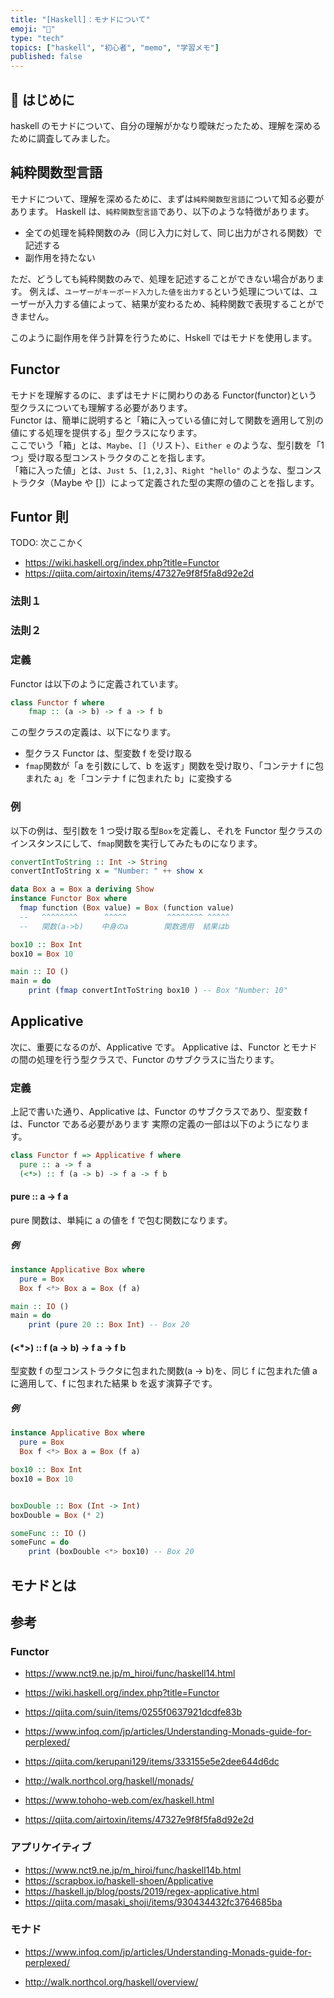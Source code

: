 ```yaml
---
title: "[Haskell]：モナドについて"
emoji: "📓"
type: "tech"
topics: ["haskell", "初心者", "memo", "学習メモ"]
published: false
---
```


## 📖 はじめに

haskell のモナドについて、自分の理解がかなり曖昧だったため、理解を深めるために調査してみました。

## 純粋関数型言語

モナドについて、理解を深めるために、まずは`純粋関数型言語`について知る必要があります。
Haskell は、`純粋関数型言語`であり、以下のような特徴があります。

- 全ての処理を純粋関数のみ（同じ入力に対して、同じ出力がされる関数）で記述する
- 副作用を持たない

ただ、どうしても純粋関数のみで、処理を記述することができない場合があります。
例えば、`ユーザーがキーボード入力した値を出力する`という処理については、ユーザーが入力する値によって、結果が変わるため、純粋関数で表現することができません。

このように副作用を伴う計算を行うために、Hskell ではモナドを使用します。

## Functor

モナドを理解するのに、まずはモナドに関わりのある Functor(functor)という型クラスについても理解する必要があります。  
Functor は、簡単に説明すると「箱に入っている値に対して関数を適用して別の値にする処理を提供する」型クラスになります。  
ここでいう「箱」とは、`Maybe`、`[]`（リスト）、`Either e` のような、型引数を「1 つ」受け取る型コンストラクタのことを指します。  
「箱に入った値」とは、`Just 5`、`[1,2,3]`、`Right "hello"` のような、型コンストラクタ（Maybe や []）によって定義された型の実際の値のことを指します。

## Funtor 則

TODO: 次ここかく

- https://wiki.haskell.org/index.php?title=Functor
- https://qiita.com/airtoxin/items/47327e9f8f5fa8d92e2d

### 法則１

### 法則２

### 定義

Functor は以下のように定義されています。

```haskell
class Functor f where
    fmap :: (a -> b) -> f a -> f b
```

この型クラスの定義は、以下になります。

- 型クラス Functor は、型変数 f を受け取る
- `fmap`関数が「a を引数にして、b を返す」関数を受け取り、「コンテナ f に包まれた a」を「コンテナ f に包まれた b」に変換する

### 例

以下の例は、型引数を 1 つ受け取る型`Box`を定義し、それを Functor 型クラスのインスタンスにして、`fmap`関数を実行してみたものになります。

```haskell
convertIntToString :: Int -> String
convertIntToString x = "Number: " ++ show x

data Box a = Box a deriving Show
instance Functor Box where
  fmap function (Box value) = Box (function value)
  --   ^^^^^^^^      ^^^^^         ^^^^^^^^ ^^^^^
  --   関数(a->b)    中身のa        関数適用  結果はb

box10 :: Box Int
box10 = Box 10

main :: IO ()
main = do
    print (fmap convertIntToString box10 ) -- Box "Number: 10"

```

## Applicative

次に、重要になるのが、Applicative です。
Applicative は、Functor とモナドの間の処理を行う型クラスで、Functor のサブクラスに当たります。

### 定義

上記で書いた通り、Applicative は、Functor のサブクラスであり、型変数 f は、Functor である必要があります
実際の定義の一部は以下のようになります。

```haskell
class Functor f => Applicative f where
  pure :: a -> f a
  (<*>) :: f (a -> b) -> f a -> f b
```

#### pure :: a -> f a

pure 関数は、単純に a の値を f で包む関数になります。

##### 例

```haskell
instance Applicative Box where
  pure = Box
  Box f <*> Box a = Box (f a)

main :: IO ()
main = do
    print (pure 20 :: Box Int) -- Box 20
```

#### (<\*>) :: f (a -> b) -> f a -> f b

型変数 f の型コンストラクタに包まれた関数(a → b)を、同じ f に包まれた値 a に適用して、f に包まれた結果 b を返す演算子です。

##### 例

```haskell
instance Applicative Box where
  pure = Box
  Box f <*> Box a = Box (f a)

box10 :: Box Int
box10 = Box 10


boxDouble :: Box (Int -> Int)
boxDouble = Box (* 2)

someFunc :: IO ()
someFunc = do
    print (boxDouble <*> box10) -- Box 20
```

## モナドとは

## 参考

### Functor

- https://www.nct9.ne.jp/m_hiroi/func/haskell14.html
- https://wiki.haskell.org/index.php?title=Functor
- https://qiita.com/suin/items/0255f0637921dcdfe83b

- https://www.infoq.com/jp/articles/Understanding-Monads-guide-for-perplexed/
- https://qiita.com/kerupani129/items/333155e5e2dee644d6dc
- http://walk.northcol.org/haskell/monads/
- https://www.tohoho-web.com/ex/haskell.html
- https://qiita.com/airtoxin/items/47327e9f8f5fa8d92e2d

### アプリケイティブ

- https://www.nct9.ne.jp/m_hiroi/func/haskell14b.html
- https://scrapbox.io/haskell-shoen/Applicative
- https://haskell.jp/blog/posts/2019/regex-applicative.html
- https://qiita.com/masaki_shoji/items/930434432fc3764685ba

### モナド

- https://www.infoq.com/jp/articles/Understanding-Monads-guide-for-perplexed/

- http://walk.northcol.org/haskell/overview/
